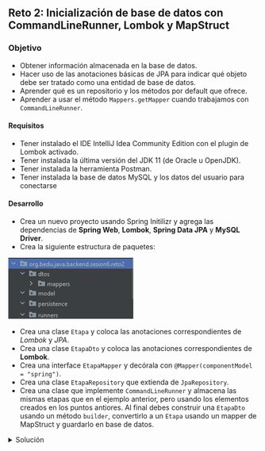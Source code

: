 ## Reto 2: Inicialización de base de datos con CommandLineRunner, Lombok y MapStruct

### Objetivo
- Obtener información almacenada en la base de datos.
- Hacer uso de las anotaciones básicas de JPA para indicar qué objeto debe ser tratado como una entidad de base de datos.
- Aprender qué es un repositorio y los métodos por default que ofrece.
- Aprender a usar el método `Mappers.getMapper` cuando trabajamos con `CommandLineRunner`.

#### Requisitos
- Tener instalado el IDE IntelliJ Idea Community Edition con el plugin de Lombok activado.
- Tener instalada la última versión del JDK 11 (de Oracle u OpenJDK).
- Tener instalada la herramienta Postman.
- Tener instalada la base de datos MySQL y los datos del usuario para conectarse


#### Desarrollo
- Crea un nuevo proyecto usando Spring Initilizr y agrega las dependencias de **Spring Web**, **Lombok**, **Spring Data JPA** y **MySQL Driver**.
- Crea la siguiente estructura de paquetes:

![imagen](img/img_01.png)

- Crea una clase `Etapa` y coloca las anotaciones correspondientes de *Lombok* y *JPA*.
- Crea una clase `EtapaDto` y coloca las anotaciones correspondientes de **Lombok**.
- Crea una interface `EtapaMapper` y decórala con `@Mapper(componentModel = "spring")`.
- Crea una clase `EtapaRepository` que extienda de `JpaRepository`.
- Crea una clase que implemente `CommandLineRunner` y almacena las mismas etapas que en el ejemplo anterior, pero usando los elementos creados en los puntos antiores. Al final debes construir una `EtapaDto` usando un método `builder`, convertirlo a un `Etapa` usando un mapper de MapStruct y guardarlo en base de datos.

<details>
	<summary>Solución</summary>

1. Crea un proyecto Maven usando Spring Initializr desde el IDE IntelliJ Idea.

2. En la ventana que se abre selecciona las siguientes opciones:
- Grupo, artefacto y nombre del proyecto.
- Tipo de proyecto: **Maven Project**.
- Lenguaje: **Java**.
- Forma de empaquetar la aplicación: **jar**.
- Versión de Java: **11**.

3. En la siguiente ventana elige **Spring Web**, **Lombok**, **Spring Data JPA** y **MySQL Driver** como dependencia del proyecto.

4. Dale un nombre y una ubicación al proyecto y presiona el botón *Finish*.

5. En el proyecto que se acaba de crear debes tener el siguiente paquete `org.bedu.java.backend.sesion6.reto2`. Dentro crea los subpaquetes mencionados en las instucciones.

6. Agrega al proyecto, en el archivo `pom.xml` las dependencias de MapStruct (las de Lombok se agregaron al momento de crear el proyecto):
```xml
<properties>
    <java.version>11</java.version>
    <org.mapstruct.version>1.4.1.Final</org.mapstruct.version>
</properties>


<dependencies>
        <dependency>
            <groupId>org.mapstruct</groupId>
            <artifactId>mapstruct</artifactId>
            <version>${org.mapstruct.version}</version>
        </dependency>
        <dependency>
            <groupId>org.mapstruct</groupId>
            <artifactId>mapstruct-processor</artifactId>
            <version>${org.mapstruct.version}</version>
            <optional>true</optional>
        </dependency>
</dependencies>
```

7. Agrega el plugin de Maven para MapStruct, el cual se encargará de generar el código para realizar el mapeo correspondiente.
```xml
  <build>
        <plugins>
            <plugin>
                <groupId>org.apache.maven.plugins</groupId>
                <artifactId>maven-compiler-plugin</artifactId>
                <version>3.8.1</version>
                <configuration>
                    <source>${java.version}</source>
                    <target>${java.version}</target>
                    <annotationProcessorPaths>
                        <path>
                            <groupId>org.mapstruct</groupId>
                            <artifactId>mapstruct-processor</artifactId>
                            <version>${org.mapstruct.version}</version>
                        </path>
                        <path>
                            <groupId>org.projectlombok</groupId>
                            <artifactId>lombok</artifactId>
                            <version>1.18.16</version>
                        </path>
                        <path>
                            <groupId>org.projectlombok</groupId>
                            <artifactId>lombok-mapstruct-binding</artifactId>
                            <version>0.1.0</version>
                        </path>
                    </annotationProcessorPaths>
                </configuration>
            </plugin>
        </plugins>
    </build>
```

8. Dentro del paquete `model` crea una clase llamada `Etapa` con los siguientes atributos:
```java
    private Long etapaId;
    private String nombre;
    private Integer orden;
```

9. Decora la clase con la anotación `@Data` de *Lombok*:
```java
@Data
public class Etapa {

}
```

10. Decora también la clase con las siguientes anotaciones de JPA:
```java
@Data
@Entity
@Table(name = "ETAPAS")
public class Etapa {

}
```

11. Decora los atributos con las siguientes de JPA:
```java
    @Id
    @GeneratedValue(strategy = GenerationType.IDENTITY)
    private Long etapaId;

    @Column(nullable = false, length = 100)
    private String nombre;

    @Column(nullable = false, unique = true)
    private Integer orden;
```

12. En el paquete `dtos` crea una clase `EtapaDto` con los siguientes atributos:
```java
    private Long etapaId;
    private String nombre;
    private Integer orden;
```

13. Decora esta clase con las anotaciones `@Builder`y `@Data` de *Lombok*.
```java
@Builder
@Data
public class EtapaDto {
    private Long etapaId;
    private String nombre;
    private Integer orden;
}

```

14. En el paquete `persistence` crea una **interface** llamada `EtapaRepository` que extienda de `JpaRepository`. Esta interface permanecerá sin métodos:
```java
public interface EtapaRepository extends JpaRepository<Etapa, Long> {

}
```

15. Coloca el siguiente contenido en el archivo `application.properties` (los valores entre los signos `<` y `>` reemplazalos con tus propios valores):
```
spring.jpa.hibernate.ddl-auto=update
spring.jpa.hibernate.generate_statistics=true
spring.jpa.properties.hibernate.dialect=org.hibernate.dialect.MySQL5Dialect
spring.datasource.driver-class-name=com.mysql.cj.jdbc.Driver
spring.datasource.url=jdbc:mysql://localhost:3306/bedu?serverTimezone=UTC
spring.datasource.username=<usuario>
spring.datasource.password=<password>
```

16. En el paquete `mappers` crea una interface `EtapaMapper` y decórala con la anotación `@Mapper` de MapStruct:
```java
@Mapper(componentModel = "spring")
public interface EtapaMapper {

}
```

17. Agrega los métodos para convertir de `EtapaDto` a `Etapa` y viceversa:
```java
@Mapper(componentModel = "spring")
public interface EtapaMapper {
    Etapa etapaDtoToEtapa(EtapaDto etapaDto);

    EtapaDto etapatoEtapaDto(Etapa etapa);
}

```

18. En el paquete `runners` crea una nueva clase llamada `EtapasVentaRunner` que implemente la interface `CommandLineRunner`. Decora esta clase con la anotación `@Component` de Spring.

```java
@Component
public class EtapasVentaRunner implements CommandLineRunner {

    @Override
    public void run(String... args) throws Exception {
    
    }
}
```

19. Declara un atributo final de tipo `EtapaRepository` y decora la clase con `@RequiredArgsConstructor`:
```java
@RequiredArgsConstructor
@Component
public class EtapasVentaRunner implements CommandLineRunner {

    private final EtapaRepository etapaRepository;

    @Override
    public void run(String... args) throws Exception {
    
    }
}
```

20. Declara un atributo de tipo `EtapaMapper` y usa el método `Mappers.getMapper` para obtener el Mapper correspondiente (esto sólo debes hacerlo dentro de un `CommandLineRunner`):
```java
  private EtapaMapper etapaMapper = Mappers.getMapper(EtapaMapper.class);
```

21. Dentro del método `run` crea un grupo de objetos de tipo `Etapa` y guárdalos en la base de datos usando la instancia de `etapaRepository`.

```java
@RequiredArgsConstructor
@Component
public class EtapasVentaRunner implements CommandLineRunner {

    private final EtapaRepository etapaRepository;
    private EtapaMapper etapaMapper = Mappers.getMapper(EtapaMapper.class);

    @Override
    public void run(String... args) throws Exception {
        Etapa etapa1 = etapaMapper.etapaDtoToEtapa(EtapaDto.builder().nombre("En espera").orden(0).build());
        Etapa etapa2 = etapaMapper.etapaDtoToEtapa(EtapaDto.builder().nombre("Reunión de exploración").orden(1).build());
        Etapa etapa3 = etapaMapper.etapaDtoToEtapa(EtapaDto.builder().nombre("Metas establecidas").orden(2).build());
        Etapa etapa4 = etapaMapper.etapaDtoToEtapa(EtapaDto.builder().nombre("Plan de acción presentado").orden(3).build());
        Etapa etapa5 = etapaMapper.etapaDtoToEtapa(EtapaDto.builder().nombre("Contrato firmado").orden(4).build());
        Etapa etapa6 = etapaMapper.etapaDtoToEtapa(EtapaDto.builder().nombre("Venta ganada").orden(5).build());
        Etapa etapa7 = etapaMapper.etapaDtoToEtapa(EtapaDto.builder().nombre("Venta perdida").orden(6).build());

        List<Etapa> etapas = Arrays.asList(etapa1, etapa2, etapa3, etapa4, etapa5, etapa6, etapa7);

        etapaRepository.saveAll(etapas);
    }
}
```

14. Ejecuta la aplicación. No debería haber ningún error en la consola y la aplicación debe iniciar de forma correcta.
![imagen](img/img_02.png)

15. La base de datos debe estar inicializada con las Etapas:

![imagen](img/img_03.png)
